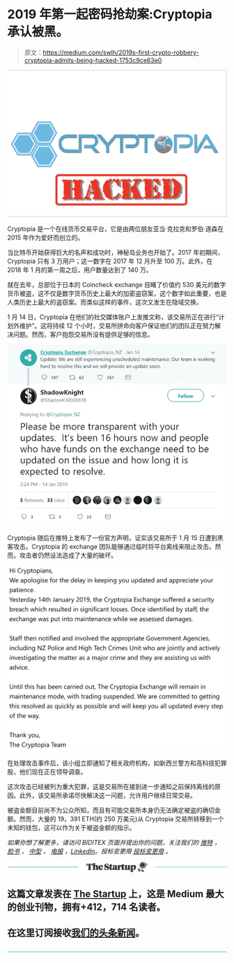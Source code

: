 # 2019 年第一起密码抢劫案:Cryptopia 承认被黑。

> 原文：<https://medium.com/swlh/2019s-first-crypto-robbery-cryptopia-admits-being-hacked-1753c9ce63e0>

![](img/300b22336bc227282cb970cbd9e0bb69.png)

Cryptopia 是一个在线货币交易平台，它是由两位朋友亚当·克拉克和罗伯·道森在 2015 年作为爱好而创立的。

当比特币开始获得巨大的名声和成功时，神秘岛业务也开始了。2017 年初期间，Cryptopia 只有 3 万用户；这一数字在 2017 年 12 月升至 100 万。此外，在 2018 年 1 月的第一周之后，用户数量达到了 140 万。

就在去年，总部位于日本的 Coincheck exchange 目睹了价值约 530 美元的数字货币被盗，这不仅是数字货币历史上最大的加密盗窃案，这个数字如此重要，也是人类历史上最大的盗窃案。而类似这样的事件，这次又发生在隐域交换。

1 月 14 日，Cryptopia 在他们的社交媒体账户上发推文称，该交易所正在进行“计划外维护”。这将持续 12 个小时，交易所拼命向客户保证他们的团队正在努力解决问题。然而，客户抱怨交易所没有提供足够的信息。

![](img/12fd640cdcd7a45b941836616bb414e5.png)

Cryptopia 随后在推特上发布了一份官方声明，证实该交易所于 1 月 15 日遭到黑客攻击。Cryptopia 的 exchange 团队能够通过临时将平台离线来阻止攻击。然而，攻击者仍然设法造成了大量的破坏。

![](img/66ce83a2a9d07c15bbdef9c5bab2780a.png)

在处理攻击事件后，该小组立即通知了相关政府机构，如新西兰警方和高科技犯罪股，他们现在正在领导调查。

这次攻击已经被列为重大犯罪，这是交易所在接到进一步通知之前保持离线的原因。此外，该交易所承诺尽快解决这一问题，允许用户继续日常交易。

被盗金额目前尚不为公众所知，而且有可能交易所本身仍无法确定被盗的确切金额。然而，大量的 19，391 ETH(约 250 万美元)从 Cryptopia 交易所转移到一个未知的钱包，这可以作为关于被盗金额的指示。

*如果你想了解更多，请访问 BIDITEX 页面并提出你的问题，关注我们的* [*推特*](https://twitter.com/biditex_com) *，* [*脸书*](https://www.facebook.com/biditex/) *，* [*中型*](/@biditex) *，* [*电报*](https://t.me/biditex%20%28edited%29) *，*[*LinkedIn*](https://www.linkedin.com/company/biditex)*。投标变更用* [*投标变更用*](/@biditex/biditex.com) *。*

[![](img/308a8d84fb9b2fab43d66c117fcc4bb4.png)](https://medium.com/swlh)

## 这篇文章发表在 [The Startup](https://medium.com/swlh) 上，这是 Medium 最大的创业刊物，拥有+412，714 名读者。

## 在这里订阅接收[我们的头条新闻](http://growthsupply.com/the-startup-newsletter/)。

[![](img/b0164736ea17a63403e660de5dedf91a.png)](https://medium.com/swlh)